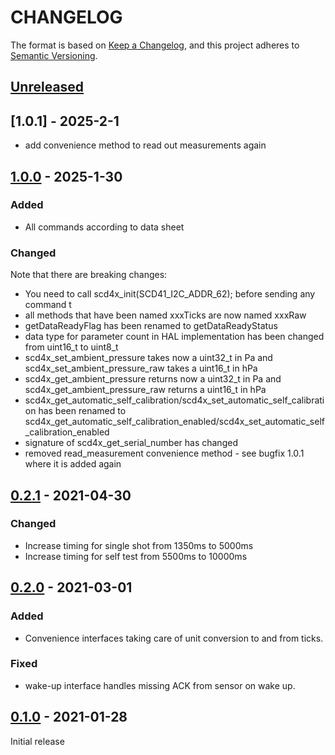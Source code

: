 # CHANGELOG

The format is based on [Keep a Changelog](https://keepachangelog.com/en/1.0.0/),
and this project adheres to [Semantic Versioning](https://semver.org/spec/v2.0.0.html).

## [Unreleased] 


## [1.0.1] - 2025-2-1

- add convenience method to read out measurements again

## [1.0.0] - 2025-1-30

### Added

- All commands according to data sheet


### Changed

Note that there are breaking changes:
- You need to call scd4x_init(SCD41_I2C_ADDR_62); before sending any command t
- all methods that have been named xxxTicks are now named xxxRaw
- getDataReadyFlag has been renamed to getDataReadyStatus
- data type for parameter count in HAL implementation has been changed from uint16_t to uint8_t 
- scd4x_set_ambient_pressure takes now a uint32_t in Pa and scd4x_set_ambient_pressure_raw takes a uint16_t in hPa
- scd4x_get_ambient_pressure returns now a uint32_t in Pa and scd4x_get_ambient_pressure_raw returns a uint16_t in hPa
- scd4x_get_automatic_self_calibration/scd4x_set_automatic_self_calibration has been renamed to scd4x_get_automatic_self_calibration_enabled/scd4x_set_automatic_self_calibration_enabled
- signature of scd4x_get_serial_number has changed
- removed read_measurement convenience method - see bugfix 1.0.1 where it is added again


## [0.2.1] - 2021-04-30

### Changed

* Increase timing for single shot from 1350ms to 5000ms
* Increase timing for self test from 5500ms to 10000ms


## [0.2.0] - 2021-03-01

### Added
- Convenience interfaces taking care of unit conversion to and from ticks.

### Fixed
- wake-up interface handles missing ACK from sensor on wake up.


## [0.1.0] - 2021-01-28

Initial release


[Unreleased]: https://github.com/Sensirion/embedded-i2c-scd4x/compare/1.0.0...HEAD
[1.0.0]: https://github.com/Sensirion/embedded-i2c-scd4x/compare/0.2.1...1.0.0
[0.2.1]: https://github.com/Sensirion/embedded-i2c-scd4x/compare/0.2.0...0.2.1
[0.2.0]: https://github.com/Sensirion/embedded-i2c-scd4x/compare/0.1.0...0.2.0
[0.1.0]: https://github.com/Sensirion/embedded-i2c-scd4x/releases/tag/0.1.0
